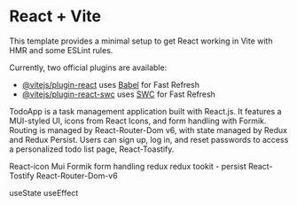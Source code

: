 # React + Vite

This template provides a minimal setup to get React working in Vite with HMR and some ESLint rules.

Currently, two official plugins are available:

- [@vitejs/plugin-react](https://github.com/vitejs/vite-plugin-react/blob/main/packages/plugin-react/README.md) uses [Babel](https://babeljs.io/) for Fast Refresh
- [@vitejs/plugin-react-swc](https://github.com/vitejs/vite-plugin-react-swc) uses [SWC](https://swc.rs/) for Fast Refresh


TodoApp is a task management application built with React.js. It features a MUI-styled UI, icons from React Icons, and form handling with Formik. Routing is managed by React-Router-Dom v6, with state managed by Redux and Redux Persist. Users can sign up, log in, and reset passwords to access a personalized todo list page, React-Toastify.

<!-- use  -->

React-icon
Mui
Formik form handling
redux
redux tookit - persist
React-Tostify
React-Router-Dom-v6

<!-- hook  -->

useState
useEffect